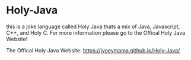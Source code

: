 # Holy-Java
this is a joke language called Holy Java thats a mix of Java, Javascript, C++, and Holy C. For more information please go to the Offical Holy Java Website!

The Offical Holy Java Website: https://jyoeymama.github.io/Holy-Java/
